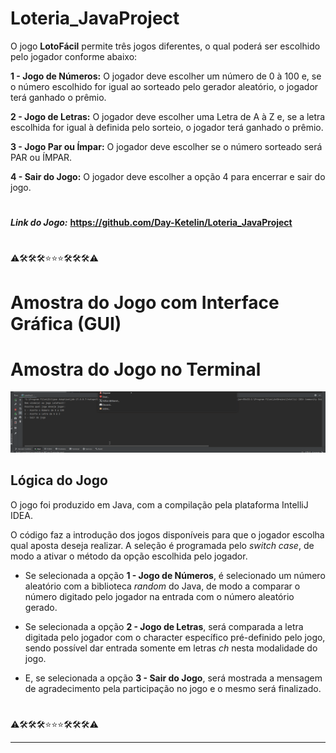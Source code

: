 # Loteria_JavaProject

O jogo **LotoFácil** permite três jogos diferentes, o qual poderá ser escolhido pelo jogador conforme abaixo:

**1 - Jogo de Números:**
O jogador deve escolher um número de 0 à 100 e, se o número escolhido for igual ao sorteado pelo gerador aleatório, o jogador terá ganhado o prêmio.

**2 - Jogo de Letras:**
O jogador deve escolher uma Letra de A à Z e, se a letra escolhida for igual à definida pelo sorteio, o jogador terá ganhado o prêmio.

**3 - Jogo Par ou Ímpar:**
O jogador deve escolher se o número sorteado será PAR ou ÍMPAR.

**4 - Sair do Jogo:**
O jogador deve escolher a opção 4 para encerrar e sair do jogo.


#

***Link do Jogo:*** **<https://github.com/Day-Ketelin/Loteria_JavaProject>**
#


⚠️🛠️🛠️🛠️⭐⭐⭐🛠️🛠️🛠️⚠️

#



# Amostra do Jogo com Interface Gráfica (GUI)



# Amostra do Jogo no Terminal
![](https://github.com/Day-Ketelin/Loteria_JavaProject/blob/main/idea64_eQkXgHvWI4.gif)




## Lógica do Jogo

O jogo foi produzido em Java, com a compilação pela plataforma IntelliJ IDEA.

O código faz a introdução dos jogos disponíveis para que o jogador escolha qual aposta deseja realizar. A seleção é programada pelo *switch case*, de modo a ativar o método da opção escolhida pelo jogador.

* Se selecionada a opção **1 - Jogo de Números**, é selecionado um número aleatório com a biblioteca *random* do Java, de modo a comparar o número digitado pelo jogador na entrada com o número aleatório gerado.

* Se selecionada a opção **2 - Jogo de Letras**, será comparada a letra digitada pelo jogador com o character específico pré-definido pelo jogo, sendo possível dar entrada somente em letras *ch* nesta modalidade do jogo.

* E, se selecionada a opção **3 - Sair do Jogo**, será mostrada a mensagem de agradecimento pela participação no jogo e o mesmo será finalizado.



#

⚠️🛠️🛠️🛠️⭐⭐⭐🛠️🛠️🛠️⚠️


***********************************

